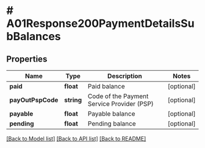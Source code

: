 # # A01Response200PaymentDetailsSubBalances

## Properties

Name | Type | Description | Notes
------------ | ------------- | ------------- | -------------
**paid** | **float** | Paid balance | [optional]
**payOutPspCode** | **string** | Code of the Payment Service Provider (PSP) | [optional]
**payable** | **float** | Payable balance | [optional]
**pending** | **float** | Pending balance | [optional]

[[Back to Model list]](../../README.md#models) [[Back to API list]](../../README.md#endpoints) [[Back to README]](../../README.md)
